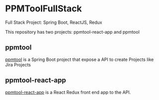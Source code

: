 # PPMToolFullStack
Full Stack Project: Spring Boot, ReactJS, Redux

This repository has two projects: ppmtool-react-app and ppmtool

## ppmtool
[ppmtool](ppmtool/README.md) is a Spring Boot project that expose a API to create Projects like Jira Projects

## ppmtool-react-app
[ppmtool-react-app](ppmtool-react-app/README.md) is a React Redux front end app to the API.
